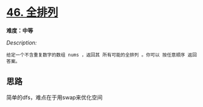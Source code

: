 # [46. 全排列](https://leetcode-cn.com/problems/permutations/)



**难度：中等**



*Description:*

```
给定一个不含重复数字的数组 nums ，返回其 所有可能的全排列 。你可以 按任意顺序 返回答案。
```

## 思路
简单的dfs，难点在于用swap来优化空间
